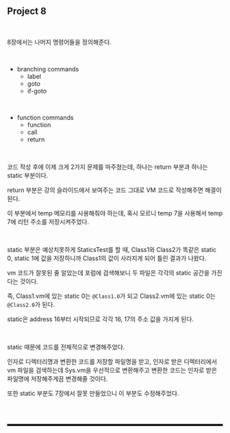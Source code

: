 ## Project 8

<br>

8장에서는 나머지 명령어들을 정의해준다.

<br>

+ branching commands
  + label
  + goto
  + if-goto

<br>

+ function commands
  + function
  + call
  + return 

<br>

코드 작성 후에 이제 크게 2가지 문제를 마주쳤는데, 하나는 return 부분과 하나는 static 부분이다.

return 부분은 강의 슬라이드에서 보여주는 코드 그대로 VM 코드로 작성해주면 해결이 된다.

이 부분에서 temp 메모리를 사용해줘야 하는데, 혹시 모르니 temp 7을 사용해서 temp 7에 리턴 주소를 저장시켜주었다.

<br>

static 부분은 예상치못하게 StaticsTest를 할 때, Class1와 Class2가 똑같은 static 0, static 1에 값을 저장하니까 Class1의 값이 사라지게 되어 틀린 결과가 나왔다.

vm 코드가 잘못된 줄 알았는데 포럼에 검색해보니 두 파일은 각각의 static 공간을 가진다는 것이다.

즉, Class1.vm에 있는 static 0는 ```@Class1.0```가 되고 Class2.vm에 있는 static 0는 ```@Class2.0```가 된다.

static은 address 16부터 시작되므로 각각 16, 17의 주소 값을 가지게 된다.

<br>

static 때문에 코드를 전체적으로 변경해주었다.

인자로 디렉터리명과 변환한 코드를 저장할 파일명을 받고, 인자로 받은 디렉터리에서 vm 파일을 검색하는데 Sys.vm을 우선적으로 변환해주고 변환한 코드는 인자로 받은 파일명에 저장해주게끔 변경해줄 것이다.

또한 static 부분도 7장에서 잘못 만들었으니 이 부분도 수정해주었다.

<br><br>
<hr style="border: 2px solid;">
<br><br>

